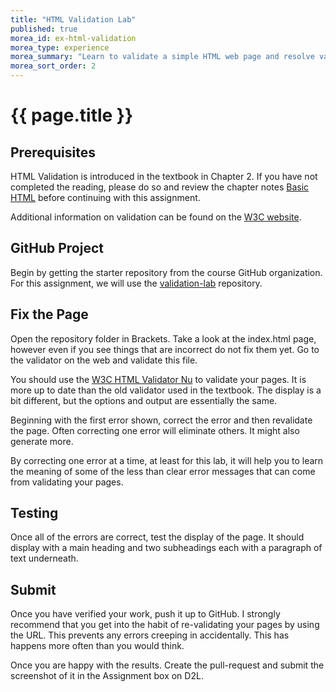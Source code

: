 ```yaml
---
title: "HTML Validation Lab"
published: true
morea_id: ex-html-validation
morea_type: experience
morea_summary: "Learn to validate a simple HTML web page and resolve validation errors."
morea_sort_order: 2
---
```


# {{ page.title }}

## Prerequisites
HTML Validation is introduced in the textbook in Chapter 2.  If you have not completed the reading, please do so and review the chapter notes [Basic HTML]() before continuing with this assignment.

Additional information on validation can be found on the [W3C website](https://www.w3.org/wiki/Validating_your_HTML).

## GitHub Project
Begin by getting the starter repository from the course GitHub organization.  For this assignment, we will use the [validation-lab](https://github.com/htc-ccis1301/validation-lab) repository.

## Fix the Page
Open the repository folder in Brackets.  Take a look at the index.html page, however even if you see things that are incorrect do not fix them yet. Go to the validator on the web and validate this file.

You should use the [W3C HTML Validator Nu](https://html5.validator.nu/) to validate your pages.  It is more up to date than the old validator used in the textbook.  The display is a bit different, but the options and output are essentially the same.

Beginning with the first error shown, correct the error and then revalidate the page.  Often correcting one error will eliminate others.  It might also generate more.

By correcting one error at a time, at least for this lab, it will help you to learn the meaning of some of the less than clear error messages that can come from validating your pages.

## Testing
Once all of the errors are correct, test the display of the page.  It should display with a main heading and two subheadings each with a paragraph of text underneath.

## Submit
Once you have verified your work, push it up to GitHub.  I strongly recommend that you get into the habit of re-validating your pages by using the URL.  This prevents any errors creeping in accidentally.  This has happens more often than you would think.

Once you are happy with the results.  Create the pull-request and submit the screenshot of it in the Assignment box on D2L.
